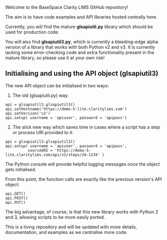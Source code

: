 Welcome to the BaseSpace Clarity LIMS GitHub repository!

The aim is to have code examples and API libraries hosted centrally here.

Currently, you will find the mature **glsapiutil.py** library which should be used for production code.

You will also find **glsapiutil3.py**, which is currently a bleeding-edge alpha version of a library that works with both Python v2 and v3. It is currently lacking some error-checking code and extra functionality present in the mature library, so please use it at your own risk!


## Initialising and using the API object (glsapiutil3)

The new API object can be initialised in two ways:

1. The old (glsapiutil.py) way:
```
api = glsapiutil3.glsapiutil3()
api.setHostname('https://demo-5-lite.claritylims.com')
api.setVersion('v2')
api.setup( username = 'apiuser', password = 'apipass')
```

2. The slick new way which saves time in cases where a script has a step or process URI provided to it:
```
api = glsapiutil3.glsapiutil3()
api.setup( username = 'apiuser', password = 'apipass', 
          sourceURI = 'https://demo-5-lite.claritylims.com/api/v2/steps/24-1234' )
```

The Python console will provide helpful logging messages once the object gets initialised.

From this point, the function calls are exactly like the previous version's API object:

```
api.GET()
api.POST()
api.PUT()
```

The big advantage, of course, is that this new library works with Python 2 and 3, allowing scripts to be more easily ported.

This is a living repository and will be updated with more details, documentation, and examples as we centralise more code.
